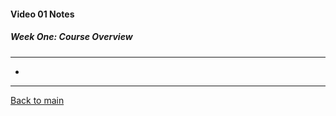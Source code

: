 #### Video 01 Notes

##### Week One: Course Overview
---
- 

---

[Back to main](https://github.com/rot0xd/Coursera/blob/master/Cryptography/I/README.md)

